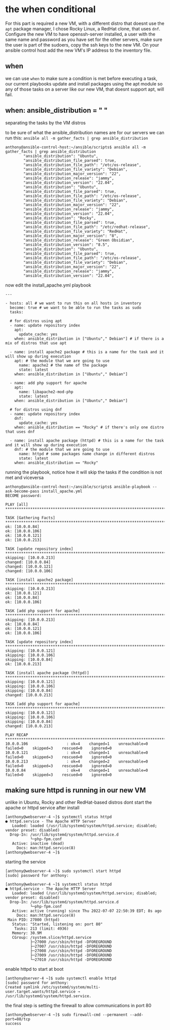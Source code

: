 # the when conditional
For this part is required a new VM, with a different distro that doesnt use the `apt` package manager, I chose Rocky Linux, a RedHat clone, that uses `dnf`. Configure the new VM to have openssh-server installed, a user with the same name and password as you have set for the other servers, make sure the user is part of the sudoers, copy the ssh keys to the new VM. On your ansible control host add the new VM's IP address to the inventory file.

## when
we can use `when` to make sure a condition is met before executing a task, our current playbooks update and install packages using the apt module so any of those tasks on a server like our new VM, that doesnt support apt, will fail.

## when: ansible_distribution = " "
separating the tasks by the VM distros

to be sure of what the ansible_distribution names are for our servers we can run this:
`ansible all -m gather_facts | grep ansible_distribution`
```
anthony@ansible-control-host:~/ansible/scripts$ ansible all -m gather_facts | grep ansible_distribution
        "ansible_distribution": "Ubuntu",
        "ansible_distribution_file_parsed": true,
        "ansible_distribution_file_path": "/etc/os-release",
        "ansible_distribution_file_variety": "Debian",
        "ansible_distribution_major_version": "22",
        "ansible_distribution_release": "jammy",
        "ansible_distribution_version": "22.04",
        "ansible_distribution": "Ubuntu",
        "ansible_distribution_file_parsed": true,
        "ansible_distribution_file_path": "/etc/os-release",
        "ansible_distribution_file_variety": "Debian",
        "ansible_distribution_major_version": "22",
        "ansible_distribution_release": "jammy",
        "ansible_distribution_version": "22.04",
        "ansible_distribution": "Rocky",
        "ansible_distribution_file_parsed": true,
        "ansible_distribution_file_path": "/etc/redhat-release",
        "ansible_distribution_file_variety": "RedHat",
        "ansible_distribution_major_version": "8",
        "ansible_distribution_release": "Green Obsidian",
        "ansible_distribution_version": "8.5",
        "ansible_distribution": "Ubuntu",
        "ansible_distribution_file_parsed": true,
        "ansible_distribution_file_path": "/etc/os-release",
        "ansible_distribution_file_variety": "Debian",
        "ansible_distribution_major_version": "22",
        "ansible_distribution_release": "jammy",
        "ansible_distribution_version": "22.04",

```

now edit the install_apache.yml playbook
```
---

- hosts: all # we want to run this on all hosts in inventory
  become: true # we want to be able to run the tasks as sudo
  tasks:

  # for distros using apt
  - name: update repository index
    apt:
      update_cache: yes
    when: ansible_distribution in ["Ubuntu"," Debian"] # if there is a mix of distros that use apt

  - name: install apache2 package # this is a name for the task and it will show up during execution
    apt: # the module that we are going to use
      name: apache2 # the name of the package
      state: latest
    when: ansible_distribution in ["Ubuntu"," Debian"]

  - name: add php support for apache
    apt:
      name: libapache2-mod-php
      state: latest
    when: ansible_distribution in ["Ubuntu"," Debian"]

  # for distros using dnf
  - name: update repository index
    dnf:
      update_cache: yes
    when: ansible_distribution == "Rocky" # if there's only one distro that uses dnf

  - name: install apache package (httpd) # this is a name for the task and it will show up during execution
    dnf: # the module that we are going to use
      name: httpd # some packages name change in different distros
      state: latest
    when: ansible_distribution == "Rocky"

```
running the playbook, notice how it will skip the tasks if the condition is not met and viceversa
```
anthony@ansible-control-host:~/ansible/scripts$ ansible-playbook --ask-become-pass install_apache.yml 
BECOME password: 

PLAY [all] ***********************************************************************************************************************************************************

TASK [Gathering Facts] ***********************************************************************************************************************************************
ok: [10.0.0.84]
ok: [10.0.0.106]
ok: [10.0.0.121]
ok: [10.0.0.213]

TASK [update repository index] ***************************************************************************************************************************************
skipping: [10.0.0.213]
changed: [10.0.0.84]
changed: [10.0.0.121]
changed: [10.0.0.106]

TASK [install apache2 package] ***************************************************************************************************************************************
skipping: [10.0.0.213]
ok: [10.0.0.121]
ok: [10.0.0.84]
ok: [10.0.0.106]

TASK [add php support for apache] ************************************************************************************************************************************
skipping: [10.0.0.213]
ok: [10.0.0.84]
ok: [10.0.0.121]
ok: [10.0.0.106]

TASK [update repository index] ***************************************************************************************************************************************
skipping: [10.0.0.121]
skipping: [10.0.0.106]
skipping: [10.0.0.84]
ok: [10.0.0.213]

TASK [install apache package (httpd)] ********************************************************************************************************************************
skipping: [10.0.0.121]
skipping: [10.0.0.106]
skipping: [10.0.0.84]
changed: [10.0.0.213]

TASK [add php support for apache] ************************************************************************************************************************************
skipping: [10.0.0.121]
skipping: [10.0.0.106]
skipping: [10.0.0.84]
changed: [10.0.0.213]

PLAY RECAP ***********************************************************************************************************************************************************
10.0.0.106                 : ok=4    changed=1    unreachable=0    failed=0    skipped=3    rescued=0    ignored=0   
10.0.0.121                 : ok=4    changed=1    unreachable=0    failed=0    skipped=3    rescued=0    ignored=0   
10.0.0.213                 : ok=4    changed=2    unreachable=0    failed=0    skipped=3    rescued=0    ignored=0   
10.0.0.84                  : ok=4    changed=1    unreachable=0    failed=0    skipped=3    rescued=0    ignored=0
```

## making sure httpd is running in our new VM
unlike in Ubuntu, Rocky and other RedHat-based distros dont start the apache or httpd service after install

```
[anthony@webserver-4 ~]$ systemctl status httpd
● httpd.service - The Apache HTTP Server
   Loaded: loaded (/usr/lib/systemd/system/httpd.service; disabled; vendor preset: disabled)
  Drop-In: /usr/lib/systemd/system/httpd.service.d
           └─php-fpm.conf
   Active: inactive (dead)
     Docs: man:httpd.service(8)
[anthony@webserver-4 ~]$ 

```
starting the service
```
[anthony@webserver-4 ~]$ sudo systemctl start httpd
[sudo] password for anthony: 
```
```
[anthony@webserver-4 ~]$ systemctl status httpd
● httpd.service - The Apache HTTP Server
   Loaded: loaded (/usr/lib/systemd/system/httpd.service; disabled; vendor preset: disabled)
  Drop-In: /usr/lib/systemd/system/httpd.service.d
           └─php-fpm.conf
   Active: active (running) since Thu 2022-07-07 22:50:39 EDT; 8s ago
     Docs: man:httpd.service(8)
 Main PID: 27000 (httpd)
   Status: "Started, listening on: port 80"
    Tasks: 213 (limit: 4936)
   Memory: 30.9M
   CGroup: /system.slice/httpd.service
           ├─27000 /usr/sbin/httpd -DFOREGROUND
           ├─27007 /usr/sbin/httpd -DFOREGROUND
           ├─27008 /usr/sbin/httpd -DFOREGROUND
           ├─27009 /usr/sbin/httpd -DFOREGROUND
           └─27010 /usr/sbin/httpd -DFOREGROUND

```
enable httpd to start at boot
```
[anthony@server-4 ~]$ sudo systemctl enable httpd
[sudo] password for anthony: 
Created symlink /etc/systemd/system/multi-user.target.wants/httpd.service → /usr/lib/systemd/system/httpd.service.

```
the final step is setting the firewall to allow communications in port 80
```
[anthony@webserver-4 ~]$ sudo firewall-cmd --permanent --add-port=80/tcp
success
```